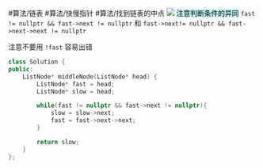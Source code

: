 #算法/链表 #算法/快慢指针 #算法/找到链表的中点 
![](FigureBed%20🌄/Pasted/Pasted%20image%2020220604212636.png)
<mark style="background: #ABF7F7A6;">注意判断条件的异同</mark> 
`fast != nullptr && fast->next != nullptr` 和 `fast->next!= nullptr && fast->next->next != nullptr`

注意不要用
`!fast` 容易出错

```cpp
class Solution {
public:
    ListNode* middleNode(ListNode* head) {
        ListNode* fast = head;
        ListNode* slow = head;

        while(fast != nullptr && fast->next != nullptr){
            slow = slow->next;
            fast = fast->next->next;
        }

        return slow;
    }
};
```
